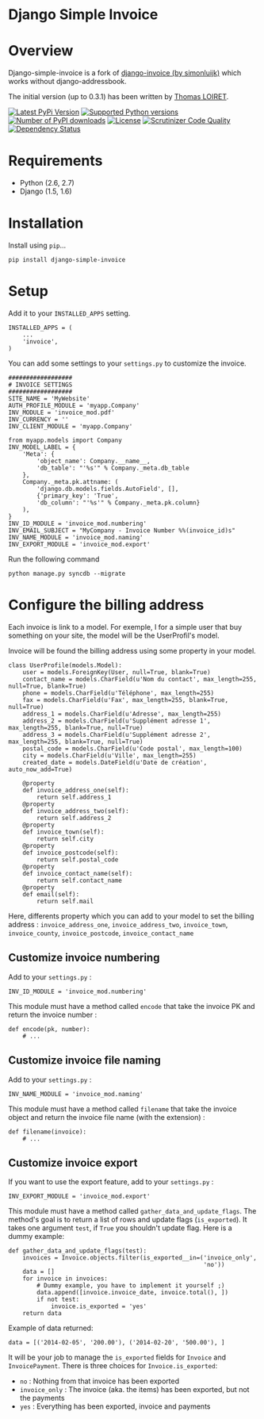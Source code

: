 Django Simple Invoice
=====================

# Overview

Django-simple-invoice is a fork of [django-invoice (by simonluijk)](https://github.com/simonluijk/django-invoice "django-invoice (by simonluijk)") which works without django-addressbook.

The initial version (up to 0.3.1) has been written by [Thomas LOIRET](https://bitbucket.org/tloiret "Thomas LOIRET").


[![Latest PyPi Version](https://pypip.in/version/django-simple-invoice/badge.svg?style=flat)](https://pypi.python.org/pypi/django-simple-invoice/) [![Supported Python versions](https://pypip.in/py_versions/django-simple-invoice/badge.png?style=flat)](https://pypi.python.org/pypi/django-simple-invoice/) [![Number of PyPI downloads](https://pypip.in/d/django-simple-invoice/badge.png?style=flat)](https://pypi.python.org/pypi/django-simple-invoice/) [![License](https://pypip.in/license/django-simple-invoice/badge.png?style=flat)](https://pypi.python.org/pypi/django-simple-invoice/) [![Scrutinizer Code Quality](https://scrutinizer-ci.com/g/mwolff44/django-simple-invoice/badges/quality-score.png?b=master)](https://scrutinizer-ci.com/g/mwolff44/django-simple-invoice/?branch=master) [![Dependency Status](https://www.versioneye.com/user/projects/54d89353527607b9f6000002/badge.svg?style=flat)](https://www.versioneye.com/user/projects/54d89353527607b9f6000002)


# Requirements

* Python (2.6, 2.7)
* Django (1.5, 1.6)

# Installation

Install using `pip`...

    pip install django-simple-invoice

# Setup

Add it to your `INSTALLED_APPS` setting.

    INSTALLED_APPS = (
        ...
        'invoice',
    )

You can add some settings to your `settings.py` to customize the invoice.

    ##################
    # INVOICE SETTINGS
    ##################
    SITE_NAME = 'MyWebsite'
    AUTH_PROFILE_MODULE = 'myapp.Company'
    INV_MODULE = 'invoice_mod.pdf'
    INV_CURRENCY = ''
    INV_CLIENT_MODULE = 'myapp.Company'

    from myapp.models import Company
    INV_MODEL_LABEL = {
        'Meta': {
            'object_name': Company.__name__,
            'db_table': "'%s'" % Company._meta.db_table
        },
        Company._meta.pk.attname: (
            'django.db.models.fields.AutoField', [],
            {'primary_key': 'True',
            'db_column': "'%s'" % Company._meta.pk.column}
        ),
    }
    INV_ID_MODULE = 'invoice_mod.numbering'
    INV_EMAIL_SUBJECT = "MyCompany - Invoice Number %%(invoice_id)s"
    INV_NAME_MODULE = 'invoice_mod.naming'
    INV_EXPORT_MODULE = 'invoice_mod.export'


Run the following command

    python manage.py syncdb --migrate


# Configure the billing address

Each invoice is link to a model. For exemple, I for a simple user that buy something on your site, the model will be the UserProfil's model.

Invoice will be found the billing address using some property in your model.

	class UserProfile(models.Model):
    	user = models.ForeignKey(User, null=True, blank=True)
    	contact_name = models.CharField(u'Nom du contact', max_length=255, null=True, blank=True)
    	phone = models.CharField(u'Téléphone', max_length=255)
    	fax = models.CharField(u'Fax', max_length=255, blank=True, null=True)
       	address_1 = models.CharField(u'Adresse', max_length=255)
    	address_2 = models.CharField(u'Supplément adresse 1', max_length=255, blank=True, null=True)
    	address_3 = models.CharField(u'Supplément adresse 2', max_length=255, blank=True, null=True)
    	postal_code = models.CharField(u'Code postal', max_length=100)
    	city = models.CharField(u'Ville', max_length=255)
    	created_date = models.DateField(u'Date de création', auto_now_add=True)

    	@property
    	def invoice_address_one(self):
    	    return self.address_1
    	@property
    	def invoice_address_two(self):
        	return self.address_2
    	@property
    	def invoice_town(self):
    	    return self.city
    	@property
    	def invoice_postcode(self):
    		return self.postal_code
        @property
        def invoice_contact_name(self):
            return self.contact_name
        @property
        def email(self):
            return self.mail

Here, differents property which you can add to your model to set the billing address :
`invoice_address_one`, `invoice_address_two`, `invoice_town`, `invoice_county`, `invoice_postcode`, `invoice_contact_name`


## Customize invoice numbering

Add to your `settings.py` :

    INV_ID_MODULE = 'invoice_mod.numbering'

This module must have a method called `encode` that take the invoice PK and return the invoice number :

    def encode(pk, number):
        # ...

## Customize invoice file naming

Add to your `settings.py` :

    INV_NAME_MODULE = 'invoice_mod.naming'

This module must have a method called `filename` that take the invoice object and return the invoice file name (with the extension) :

    def filename(invoice):
        # ...


## Customize invoice export

If you want to use the export feature, add to your `settings.py` :

    INV_EXPORT_MODULE = 'invoice_mod.export'

This module must have a method called `gather_data_and_update_flags`. The method's goal is to return a list of rows and update flags (`is_exported`). It takes one argument `test`, if `True` you shouldn't update flag. Here is a dummy example:

    def gather_data_and_update_flags(test):
        invoices = Invoice.objects.filter(is_exported__in=('invoice_only',
                                                           'no'))
        data = []
        for invoice in invoices:
            # Dummy example, you have to implement it yourself ;)
            data.append([invoice.invoice_date, invoice.total(), ])
            if not test:
                invoice.is_exported = 'yes'
        return data

Example of data returned:

    data = [('2014-02-05', '200.00'), ('2014-02-20', '500.00'), ]

It will be your job to manage the `is_exported` fields for `Invoice` and `InvoicePayment`. There is three choices for `Invoice.is_exported`:
- `no` : Nothing from that invoice has been exported
- `invoice_only` : The invoice (aka. the items) has been exported, but not the payments
- `yes` : Everything has been exported, invoice and payments

